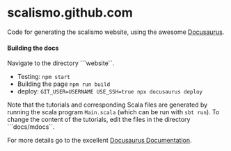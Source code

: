 # scalismo.github.com 

Code for generating the scalismo website, using the awesome [Docusaurus](https://v2.docusaurus.io/).

#### Building the docs

Navigate to the directory ```website``. 
* Testing: ```npm start```
* Building the page  ```npm run build```
* deploy: ```GIT_USER=USERNAME USE_SSH=true npx docusaurus deploy```

Note that the tutorials and corresponding Scala files are generated by 
running the scala program ```Main.scala``` (which can be run with ```sbt run```).
To change the content of the tutorials, 
edit the files in the directory ```docs/mdocs``. 


For more details go to the excellent [Docusaurus Documentation](https://v2.docusaurus.io/docs/).


